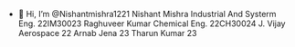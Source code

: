 - 👋 Hi, I’m @Nishantmishra1221
Nishant Mishra     Industrial And Systerm Eng. 22IM30023
Raghuveer Kumar    Chemical Eng.               22CH30024
J. Vijay           Aerospace                   22
Arnab Jena                                     23
Tharun Kumar                                   23




